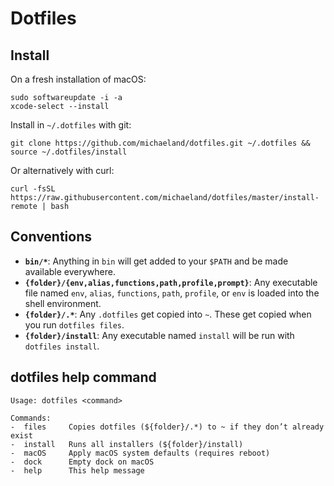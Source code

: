 # Dotfiles 


## Install

On a fresh installation of macOS:

    sudo softwareupdate -i -a
    xcode-select --install

Install in `~/.dotfiles` with git:

    git clone https://github.com/michaeland/dotfiles.git ~/.dotfiles && source ~/.dotfiles/install

Or alternatively with curl:

    curl -fsSL https://raw.githubusercontent.com/michaeland/dotfiles/master/install-remote | bash


## Conventions

- **`bin/*`**: Anything in `bin` will get added to your `$PATH` and be made available everywhere.
- **`{folder}/{env,alias,functions,path,profile,prompt}`**: Any executable file named `env`, `alias`, 
  `functions`, `path`, `profile`, or `env` is loaded into the shell environment.
- **`{folder}/.*`**: Any `.dotfiles` get copied into `~`. These get copied when you run `dotfiles files`.
- **`{folder}/install`**: Any executable named `install` will be run with `dotfiles install`.


## dotfiles help command

    Usage: dotfiles <command>

    Commands:
    -  files     Copies dotfiles (${folder}/.*) to ~ if they don’t already exist
    -  install   Runs all installers (${folder}/install)
    -  macOS     Apply macOS system defaults (requires reboot)
    -  dock      Empty dock on macOS
    -  help      This help message
